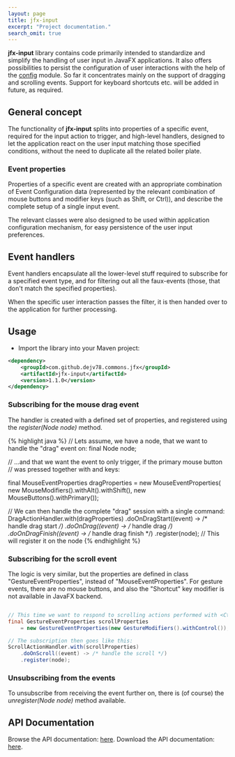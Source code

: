 ```yaml
---
layout: page
title: jfx-input
excerpt: "Project documentation."
search_omit: true
---
```


**jfx-input** library contains code primarily intended to standardize and simplify the handling of user input in JavaFX applications. It also offers possibilities to persist the configuration of user interactions with the help of the [config](../config/) module.
So far it concentrates mainly on the support of dragging and scrolling events.
Support for keyboard shortcuts etc. will be added in future, as required.


## General concept

The functionality of **jfx-input** splits into properties of a specific event, required for the input action to trigger, and high-level handlers, designed to let the application react on the user input matching those specified conditions, without the need to duplicate all the related boiler plate.


### Event properties

Properties of a specific event are created with an appropriate combination of Event Configuration data (represented by the relevant combination of mouse buttons and modifier keys (such as Shift, or Ctrl)), and describe the complete setup of a single input event.

The relevant classes were also designed to be used within application configuration mechanism, for easy persistence of the user input preferences.


## Event handlers


Event handlers encapsulate all the lower-level stuff required to subscribe for a specified event type, and for filtering out all the faux-events (those, that don't match the specified properties).

When the specific user interaction passes the filter, it is then handed over to the application for further processing.

## Usage

* Import the library into your Maven project:

~~~ xml
<dependency>
    <groupId>com.github.dejv78.commons.jfx</groupId>
    <artifactId>jfx-input</artifactId>
    <version>1.1.0</version>
</dependency>
~~~


### Subscribing for the mouse drag event

The handler is created with a defined set of properties, and registered using the *register(Node node)* method.

{% highlight java %}
// Lets assume, we have a node, that we want to handle the "drag" event on:
final Node node;

// ...and that we want the event to only trigger, if the primary mouse button
// was pressed together with <Alt> and <Shift> keys:

final MouseEventProperties dragProperties 
    = new MouseEventProperties(
           new MouseModifiers().withAlt().withShift(), 
           new MouseButtons().withPrimary());

// We can then handle the complete "drag" session with a single command:
DragActionHandler.with(dragProperties) 
    .doOnDragStart((event) -> /* handle drag start */)
    .doOnDrag((event) -> /* handle drag */)
    .doOnDragFinish((event) -> /* handle drag finish */)
    .register(node); // This will register it on the node
{% endhighlight %}



### Subscribing for the scroll event

The logic is very similar, but the properties are defined in class "GestureEventProperties", instead of "MouseEventProperties". For gesture events, there are no mouse buttons, and also the "Shortcut" key modifier is not available in JavaFX backend.

~~~ java

// This time we want to respond to scrolling actions performed with <Ctrl> key:
final GestureEventProperties scrollProperties 
    = new GestureEventProperties(new GestureModifiers().withControl());

// The subscription then goes like this:
ScrollActionHandler.with(scrollProperties) 
    .doOnScroll((event) -> /* handle the scroll */)
    .register(node); 
~~~



### Unsubscribing from the events

To unsubscribe from receiving the event further on, there is (of course) the *unregister(Node node)* method available.

## API Documentation
Browse the API documentation: [here](/apidocs/jfx-input/index.html).
Download the API documentation: [here]().